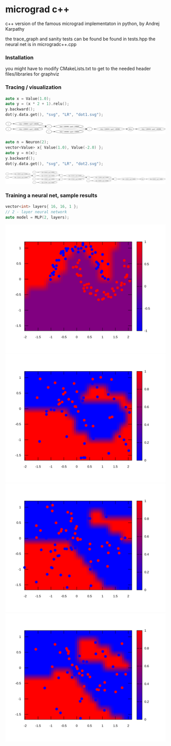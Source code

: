 # micrograd c++

c++ version of the famous micrograd implementaton in python, by Andrej Karpathy

the trace_graph and sanity tests can be found be found in tests.hpp
the neural net is in microgradc++.cpp 

### Installation

you might have to modify CMakeLists.txt to get to the needed header files/libraries for graphviz

### Tracing / visualization

```cpp
auto x = Value(1.0);
auto y = (x * 2 + 1).relu();
y.backward();
dot(y.data.get(), "svg", "LR", "dot1.svg");
```

![a very simple example](dot1.svg)

```cpp
auto n = Neuron(2);
vector<Value> x{ Value(1.0), Value(-2.0) };
auto y = n(x);
y.backward();
dot(y.data.get(), "svg", "LR", "dot2.svg");
```

![a simple 2D neuron](dot2.svg)

### Training a neural net, sample results

```cpp
vector<int> layers{ 16, 16, 1 };
// 2 - layer neural network
auto model = MLP(2, layers);
```

![microgradc++/data.txt](data_boundary.svg)
![make_moon1](sample1_boundary.svg)
![make_moon2](sample2_boundary.svg)
![make_moon3](sample3_boundary.svg)